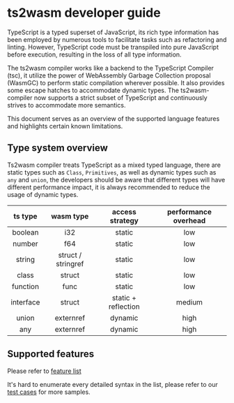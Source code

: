 # ts2wasm developer guide

TypeScript is a typed superset of JavaScript, its rich type information has been employed by numerous tools to facilitate tasks such as refactoring and linting. However, TypeScript code must be transpiled into pure JavaScript before execution, resulting in the loss of all type information.

The ts2wasm compiler works like a backend to the TypeScript Compiler (tsc), it utilize the power of WebAssembly Garbage Collection proposal (WasmGC) to perform static compilation wherever possible. It also provides some escape hatches to accommodate dynamic types. The ts2wasm-compiler now supports a strict subset of TypeScript and continuously strives to accommodate more semantics.

This document serves as an overview of the supported language features and highlights certain known limitations.

## Type system overview

Ts2wasm compiler treats TypeScript as a mixed typed language, there are static types such as `Class`, `Primitives`, as well as dynamic types such as `any` and `union`, the developers should be aware that different types will have different performance impact, it is always recommended to reduce the usage of dynamic types.

|  ts type | wasm type | access strategy | performance overhead |
| :----: | :----: | :----: | :----: |
| boolean | i32 | static | low |
| number | f64 | static | low |
| string | struct / stringref | static | low |
| class | struct | static | low |
| function | func | static | low |
| interface | struct | static + reflection | medium |
| union | externref | dynamic | high |
| any | externref | dynamic | high |

## Supported features

Please refer to [feature list](./ts2wasm_feature_list.md)

It's hard to enumerate every detailed syntax in the list, please refer to our [test cases](../../tests/samples/) for more samples.
